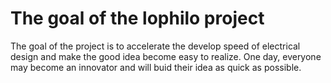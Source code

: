 # The goal of the lophilo project
The goal of the project is to accelerate the develop speed of electrical design and make the good idea become easy to realize. One day, everyone may become an innovator and will buid their idea as quick as possible.


